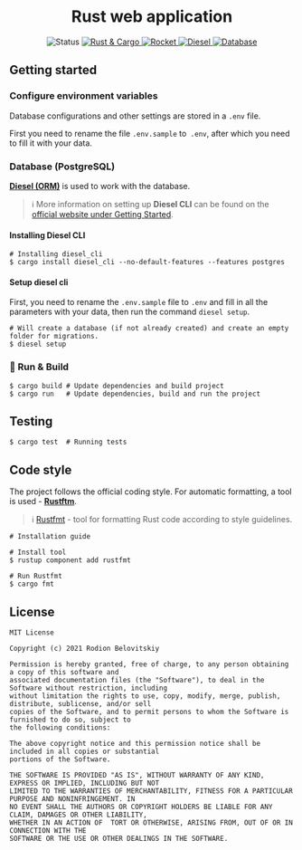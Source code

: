 <h1 align="center">Rust web application</h1>

<p align="center">
    <a>
      <img src="https://img.shields.io/badge/Status-in%20progress-success?style=for-the-badge" alt="Status">
  </a>

  <a href="https://www.rust-lang.org/">
      <img src="https://img.shields.io/badge/Rust%20%26%20Cargo-1.54.0-blueviolet?style=for-the-badge" alt="Rust & Cargo">
  </a>

  <a href="https://rocket.rs/">
      <img src="https://img.shields.io/badge/Rocket-0.5.0--rc.1-blue?style=for-the-badge" alt="Rocket">
  </a>

  <a href="https://diesel.rs/">
      <img src="https://img.shields.io/badge/Diesel-1.4.7-yellow?style=for-the-badge" alt="Diesel">
  </a>

  <a href="https://www.postgresql.org/">
      <img src="https://img.shields.io/badge/Database-PostgreSQL-blueviolet?style=for-the-badge" alt="Database">
  </a>
</p>

## Getting started

### Configure environment variables

Database configurations and other settings are stored in a `.env` file.

First you need to rename the file `.env.sample` to` .env`, after which you need to fill it with your data.

### Database (PostgreSQL)

[**Diesel (ORM)**][diesel] is used to work with the database.

> :information_source: More information on setting up **Diesel CLI** can be found on the [official website under Getting Started][diesel-getting-started].

#### Installing Diesel CLI

```shell
# Installing diesel_cli
$ cargo install diesel_cli --no-default-features --features postgres
```

#### Setup diesel cli

First, you need to rename the `.env.sample` file to `.env` and fill in all the parameters with your data, then run the
command `diesel setup`.

```shell
# Will create a database (if not already created) and create an empty folder for migrations. 
$ diesel setup 
```

### :rocket: Run & Build

```shell
$ cargo build # Update dependencies and build project
$ cargo run   # Update dependencies, build and run the project
```

## Testing

```shell
$ cargo test  # Running tests
```

## Code style

The project follows the official coding style. For automatic formatting, a tool is used - [**Rustftm**][rustfmt].

> :information_source: [Rustfmt][rustfmt] - tool for formatting Rust code according to style guidelines.

```shell
# Installation guide 

# Install tool
$ rustup component add rustfmt

# Run Rustfmt
$ cargo fmt
```

## License

```
MIT License

Copyright (c) 2021 Rodion Belovitskiy

Permission is hereby granted, free of charge, to any person obtaining a copy of this software and
associated documentation files (the "Software"), to deal in the Software without restriction, including
without limitation the rights to use, copy, modify, merge, publish, distribute, sublicense, and/or sell
copies of the Software, and to permit persons to whom the Software is furnished to do so, subject to
the following conditions:

The above copyright notice and this permission notice shall be included in all copies or substantial
portions of the Software.

THE SOFTWARE IS PROVIDED "AS IS", WITHOUT WARRANTY OF ANY KIND, EXPRESS OR IMPLIED, INCLUDING BUT NOT
LIMITED TO THE WARRANTIES OF MERCHANTABILITY, FITNESS FOR A PARTICULAR PURPOSE AND NONINFRINGEMENT. IN
NO EVENT SHALL THE AUTHORS OR COPYRIGHT HOLDERS BE LIABLE FOR ANY CLAIM, DAMAGES OR OTHER LIABILITY,
WHETHER IN AN ACTION OF  TORT OR OTHERWISE, ARISING FROM, OUT OF OR IN CONNECTION WITH THE
SOFTWARE OR THE USE OR OTHER DEALINGS IN THE SOFTWARE.
```

[rustfmt]: https://github.com/rust-lang/rustfmt "Rustfmt - tool for formatting Rust code"

[diesel-getting-started]: https://diesel.rs/guides/getting-started "Diesel - Getting Started"

[diesel]: https://diesel.rs/ "A safe, extensible ORM and Query Builder for Rust"